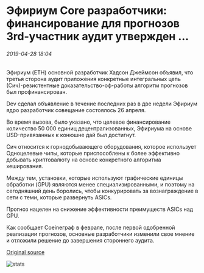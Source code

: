 # Эфириум Core разработчики: финансирование для прогнозов 3rd-участник аудит утвержден ...

###### 2019-04-28 18:04

Эфириум (ETH) основной разработчик Хадсон Джеймсон объявил, что третья сторона аудит приложения конкретные интегральных цепь (Сич)-резистентные доказательство-оф-работы алгоритм прогнозов был профинансирован.

Dev сделал объявление в течение последних раз в две недели Эфириум ядро разработчик совещание состоялось 26 апреля.

Во время вызова, было указано, что целевое финансирование количество 50 000 единиц децентрализованных, Эфириума на основе USD-привязанных к конюшне дай был достигнут.

Сич относится к горнодобывающего оборудования, которое использует Одноцелевые чипы, которые приспособлены к более эффективно добывать криптовалюту на основе конкретного алгоритма хеширования.

Между тем, установки, которые используют графические единицы обработки (GPU) являются менее специализированными, и поэтому на сегодняшний день боролись, чтобы конкурировать за вознаграждение в сети с теми, которые развернуть ASICs.

Прогноз нацелен на снижение эффективности преимуществ ASICs над GPU.

Как сообщает Coeineграф в феврале, после первой одобренной реализации прогнозов, основные разработчики изменили свое мнение и отложили решение до завершения стороннего аудита.

[Original source](https://cointelegraph.com/news/ethereum-core-devs-funding-for-progpow-3rd-party-audit-approved)

![stats](https://c.statcounter.com/11760860/0/a89fa40b/1/ "stats")
